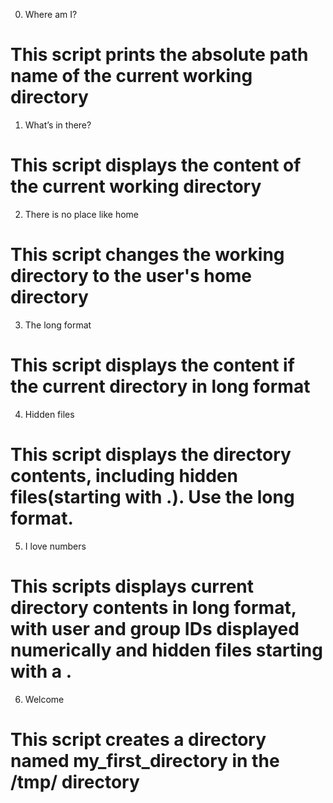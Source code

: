 0. Where am I?
# This script prints the absolute path name of the current working directory
1. What’s in there?
# This script displays the content of the current working directory
2. There is no place like home
# This script changes the working directory to the user's home directory
3. The long format
# This script displays the content if the current directory in long format
4. Hidden files
# This script displays the directory contents, including hidden files(starting with .). Use the long format.
5. I love numbers
# This scripts displays current directory contents in long format, with user and group IDs displayed numerically and hidden files starting with a .
6. Welcome
# This script creates a directory named my_first_directory in the /tmp/ directory
